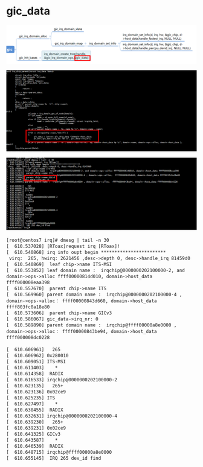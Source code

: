 # gic_data

![image](https://github.com/magnate3/linux-riscv-dev/blob/main/exercises/irq/share/domain/domain-host-data/gic_data.png)


![image](https://github.com/magnate3/linux-riscv-dev/blob/main/exercises/irq/share/domain/domain-host-data/code.png)


![image](https://github.com/magnate3/linux-riscv-dev/blob/main/exercises/irq/share/domain/domain-host-data/res.png)


```
[root@centos7 irq]# dmesg | tail -n 30
[  610.537028] [RToax]request irq [RToax]!
[  610.540868] irq info oupt begin ************************ 
 virq:  265, hwirq: 2621456 ,desc->depth 0, desc->handle_irq 81459d0     
[  610.540869]  leaf chip->name ITS-MSI  
[  610.553852] leaf domain name :  irqchip@0000000202100000-2, and domain->ops->alloc ffff00000814d010, domain->host_data ffff000008eaa398 
[  610.557670]  parent chip->name ITS  
[  610.569960] parent domain name :  irqchip@0000000202100000-4 , domain->ops->alloc： ffff00000843d660, domain->host_data ffff803fc0a18e80 
[  610.573606]  parent chip->name GICv3  
[  610.586067] gic_data->irq_nr: 0 
[  610.589890] parent domain name :  irqchip@ffff00000a8e0000 , domain->ops->alloc： ffff00000843be94, domain->host_data ffff000008dc0228 

[  610.606961]   265  
[  610.606962] 0x280010  
[  610.609051] ITS-MSI          
[  610.611403]    *    
[  610.614358]  RADIX          
[  610.616533] irqchip@0000000202100000-2
[  610.623135]   265+ 
[  610.623136] 0x02ce9  
[  610.625235] ITS              
[  610.627497]    *    
[  610.630455]  RADIX          
[  610.632631] irqchip@0000000202100000-4
[  610.639230]   265+ 
[  610.639231] 0x02ce9  
[  610.641325] GICv3            
[  610.643587]    *    
[  610.646539]  RADIX          
[  610.648715] irqchip@ffff00000a8e0000
[  610.655145]  IRQ 265 dev_id find 
```